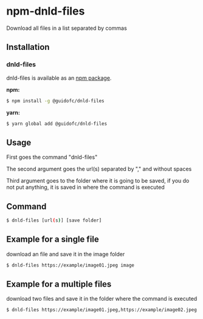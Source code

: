 # npm-dnld-files

Download all files in a list separated by commas

## Installation

### dnld-files

dnld-files is available as an [npm package](https://www.npmjs.com/package/@guidofc/dnld-files).

**npm:**

```sh
$ npm install -g @guidofc/dnld-files
```

**yarn:**

```sh
$ yarn global add @guidofc/dnld-files
```

## Usage

First goes the command "dnld-files"

The second argument goes the url(s) separated by "," and without spaces

Third argument goes to the folder where it is going to be saved, if you do not put anything, it is saved in where the command is executed

## Command

```sh
$ dnld-files [url(s)] [save folder]
```

## Example for a single file

download an file and save it in the image folder

```sh
$ dnld-files https://example/image01.jpeg image
```

## Example for a multiple files

download two files and save it in the folder where the command is executed

```sh
$ dnld-files https://example/image01.jpeg,https://example/image02.jpeg
```

